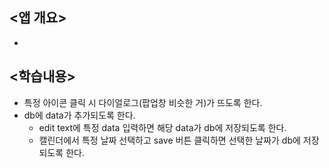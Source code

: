
## <앱 개요>
- 


## <학습내용>
- 특정 아이콘 클릭 시 다이얼로그(팝업창 비슷한 거)가 뜨도록 한다.
- db에 data가 추가되도록 한다.
  - edit text에 특정 data 입력하면 해당 data가 db에 저장되도록 한다.
  - 캘린더에서 특정 날짜 선택하고 save 버튼 클릭하면 선택한 날짜가 db에 저장되도록 한다.



